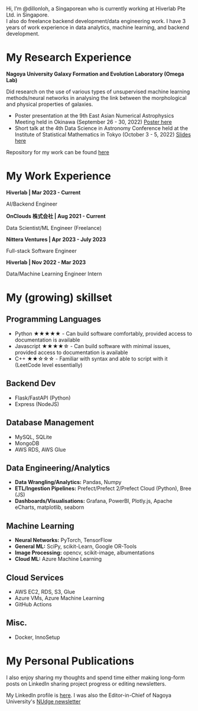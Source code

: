 Hi, I’m @dillonloh, a Singaporean who is currently working at Hiverlab Pte Ltd. in Singapore.  
I also do freelance backend development/data engineering work.
I have 3 years of work experience in data analytics, machine learning, and backend development.


# My Research Experience

**Nagoya University Galaxy Formation and Evolution Laboratory (Omega Lab)**

Did research on the use of various types of unsupervised machine learning methods/neural networks in analysing the link between the morphological and physical properties of galaxies.

- Poster presentation at the 9th East Asian Numerical Astrophysics Meeting held in Okinawa (September 26 - 30, 2022) [Poster here](https://drive.google.com/file/d/1p8KgDVcbgbj3gPB_b58x4WM6ZLkN1kal/view?usp=sharing)
- Short talk at the 4th Data Science in Astronomy Conference held at the Institute of Statistical Mathematics in Tokyo (October 3 - 5, 2022) [Slides here](https://docs.google.com/presentation/d/1eCxuSCMEshO7sUaviOSEWU8hxl2yHAMQ/edit?usp=sharing&ouid=106418298605170918085&rtpof=true&sd=true)

Repository for my work can be found [here](https://github.com/dillonloh/galaxy-pca) 

# My Work Experience

**Hiverlab | Mar 2023 - Current**

AI/Backend Engineer

**OnClouds 株式会社 | Aug 2021 - Current**

Data Scientist/ML Engineer (Freelance)

**Nittera Ventures | Apr 2023 - July 2023**

Full-stack Software Engineer

**Hiverlab | Nov 2022 - Mar 2023**

Data/Machine Learning Engineer Intern

# My (growing) skillset

## Programming Languages
- Python  ★★★★★	- Can build software comfortably, provided access to documentation is available
- Javascript ★★★★☆ - Can build software with minimal issues, provided access to documentation is available
- C++ ★★☆☆☆ - Familiar with syntax and able to script with it (LeetCode level essentially)

## Backend Dev
- Flask/FastAPI (Python)
- Express (NodeJS)

## Database Management
- MySQL, SQLite
- MongoDB
- AWS RDS, AWS Glue

## Data Engineering/Analytics
- **Data Wrangling/Analytics:** Pandas, Numpy
- **ETL/Ingestion Pipelines:** Prefect/Prefect 2/Prefect Cloud (Python), Bree (JS)
- **Dashboards/Visualisations:** Grafana, PowerBI, Plotly.js, Apache eCharts, matplotlib, seaborn

## Machine Learning
- **Neural Networks:** PyTorch, TensorFlow
- **General ML:** SciPy, scikit-Learn, Google OR-Tools
- **Image Processing:** opencv, scikit-image, albumentations
- **Cloud ML:** Azure Machine Learning

## Cloud Services
- AWS EC2, RDS, S3, Glue
- Azure VMs, Azure Machine Learning
- GitHub Actions

## Misc.
- Docker, InnoSetup

# My Personal Publications
I also enjoy sharing my thoughts and spend time either making long-form posts on LinkedIn sharing project progress or editing newsletters.

My LinkedIn profile is [here](https://www.linkedin.com/in/dillonloh/).
I was also the Editor-in-Chief of Nagoya University's [NUdge newsletter](https://github.com/dillonloh/my-publications/tree/main/nudge-newsletter)


<!---
dillonloh/dillonloh is a ✨ special ✨ repository because its `README.md` (this file) appears on your GitHub profile.
You can click the Preview link to take a look at your changes.
--->
